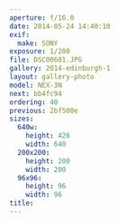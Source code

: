 ```yaml
---
aperture: f/16.0
date: 2014-05-24 14:40:10
exif:
  make: SONY
exposure: 1/200
file: DSC00601.JPG
gallery: 2014-edinburgh-1
layout: gallery-photo
model: NEX-3N
next: bb4fc94
ordering: 40
previous: 2bf500e
sizes:
  640w:
    height: 426
    width: 640
  200x200:
    height: 200
    width: 200
  96x96:
    height: 96
    width: 96
title: 
---
```

